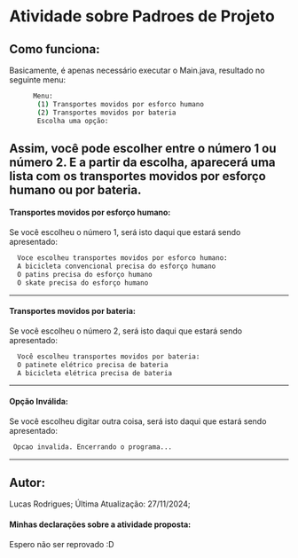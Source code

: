 # Atividade sobre Padroes de Projeto

## Como funciona:

Basicamente, é apenas necessário executar o Main.java, resultado no seguinte menu:

```bash
      Menu:
       (1) Transportes movidos por esforco humano
       (2) Transportes movidos por bateria
       Escolha uma opção:
```

Assim, você pode escolher entre o número 1 ou número 2. E a partir da escolha, aparecerá uma lista com os transportes movidos por esforço humano ou por bateria.
---
#### Transportes movidos por esforço humano:
Se você escolheu o número 1, será isto daqui que estará sendo apresentado:
```bash
  Voce escolheu transportes movidos por esforco humano:
  A bicicleta convencional precisa do esforço humano
  O patins precisa do esforço humano
  O skate precisa do esforço humano
```
---
#### Transportes movidos por bateria:
Se você escolheu o número 2, será isto daqui que estará sendo apresentado:
```bash
  Você escolheu transportes movidos por bateria:
  O patinete elétrico precisa de bateria
  A bicicleta elétrica precisa de bateria
```
---
#### Opção Inválida:
Se você escolheu digitar outra coisa, será isto daqui que estará sendo apresentado:
```bash
 Opcao invalida. Encerrando o programa...
```
---
## Autor:

Lucas Rodrigues;
Última Atualização: 27/11/2024;

#### Minhas declarações sobre a atividade proposta:
Espero não ser reprovado :D

